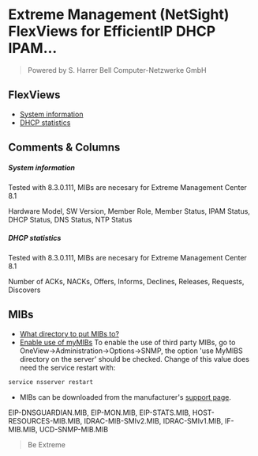 # Extreme Management (NetSight) FlexViews for EfficientIP DHCP IPAM...

>Powered by S. Harrer Bell Computer-Netzwerke GmbH


## FlexViews
* [System information](tpl/EIP_Sysinfo.tpl?raw=true)
* [DHCP statistics](tpl/EIP_DHCP_Stats.tpl?raw=true)


## Comments & Columns

##### System information
Tested with 8.3.0.111, MIBs are necesary for Extreme Management Center 8.1

Hardware Model, SW Version, Member Role, Member Status, IPAM Status, DHCP Status, DNS Status, NTP Status

##### DHCP statistics
Tested with 8.3.0.111, MIBs are necesary for Extreme Management Center 8.1

Number of ACKs, NACKs, Offers, Informs, Declines, Releases, Requests, Discovers

## MIBs
* [What directory to put MIBs to?](https://gtacknowledge.extremenetworks.com/articles/How_To/Netsight-Importing-a-MIB-into-Netsight)
* [Enable use of myMIBs](https://emc.extremenetworks.com/content/oneview/docs/admin/options/docs/ov_admin_options_snmp.html)
To enable the use of third party MIBs, go to OneView->Administration->Options->SNMP, the option 'use MyMIBS directory on the server' should be checked. Change of this value does need the service restart with:
```bash
service nsserver restart
```
* MIBs can be downloaded from the manufacturer's [support page](https://efficientip.com).

EIP-DNSGUARDIAN.MIB, EIP-MON.MIB, EIP-STATS.MIB, HOST-RESOURCES-MIB.MIB, IDRAC-MIB-SMIv2.MIB, IDRAC-SMIv1.MIB, IF-MIB.MIB, UCD-SNMP-MIB.MIB

>Be Extreme
